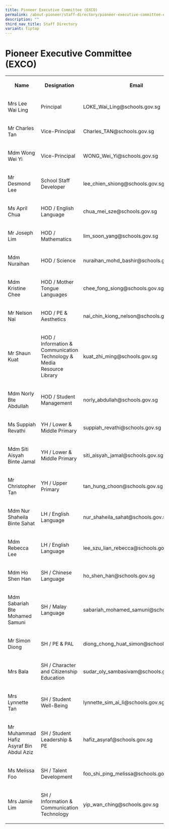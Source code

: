 ```yaml
---
title: Pioneer Executive Committee (EXCO)
permalink: /about-pioneer/staff-directory/pioneer-executive-committee-exco/
description: ""
third_nav_title: Staff Directory
variant: tiptap
---
```

<h1>Pioneer Executive Committee (EXCO)</h1><table><tbody><tr><th rowspan="1" colspan="1"><p>Name</p></th><th rowspan="1" colspan="1"><p>Designation</p></th><th rowspan="1" colspan="1"><p>Email</p></th></tr><tr><td rowspan="1" colspan="1"><p>Mrs Lee Wai Ling</p></td><td rowspan="1" colspan="1"><p>Principal</p></td><td rowspan="1" colspan="1"><p>LOKE_Wai_Ling@schools.gov.sg</p></td></tr><tr><td rowspan="1" colspan="1"><p>Mr Charles Tan</p></td><td rowspan="1" colspan="1"><p>Vice-Principal</p></td><td rowspan="1" colspan="1"><p>Charles_TAN@schools.gov.sg</p></td></tr><tr><td rowspan="1" colspan="1"><p>Mdm Wong Wei Yi</p></td><td rowspan="1" colspan="1"><p>Vice-Principal</p></td><td rowspan="1" colspan="1"><p>WONG_Wei_Yi@schools.gov.sg</p></td></tr><tr><td rowspan="1" colspan="1"><p>Mr Desmond Lee</p></td><td rowspan="1" colspan="1"><p>School Staff Developer</p></td><td rowspan="1" colspan="1"><p>lee_chien_shiong@schools.gov.sg</p></td></tr><tr><td rowspan="1" colspan="1"><p>Ms April Chua</p></td><td rowspan="1" colspan="1"><p>HOD / English Language</p></td><td rowspan="1" colspan="1"><p>chua_mei_sze@schools.gov.sg</p></td></tr><tr><td rowspan="1" colspan="1"><p>Mr Joseph Lim</p></td><td rowspan="1" colspan="1"><p>HOD / Mathematics</p></td><td rowspan="1" colspan="1"><p>lim_soon_yang@schools.gov.sg</p></td></tr><tr><td rowspan="1" colspan="1"><p>Mdm Nuraihan</p></td><td rowspan="1" colspan="1"><p>HOD / Science</p></td><td rowspan="1" colspan="1"><p>nuraihan_mohd_bashir@schools.gov.sg</p></td></tr><tr><td rowspan="1" colspan="1"><p>Mdm Kristine Chee</p></td><td rowspan="1" colspan="1"><p>HOD / Mother Tongue Languages</p></td><td rowspan="1" colspan="1"><p>chee_fong_siong@schools.gov.sg</p></td></tr><tr><td rowspan="1" colspan="1"><p>Mr Nelson Nai</p></td><td rowspan="1" colspan="1"><p>HOD / PE &amp; Aesthetics</p></td><td rowspan="1" colspan="1"><p>nai_chin_kiong_nelson@schools.gov.sg</p></td></tr><tr><td rowspan="1" colspan="1"><p>Mr Shaun Kuat</p></td><td rowspan="1" colspan="1"><p>HOD / Information &amp; Communication Technology &amp; Media Resource Library</p></td><td rowspan="1" colspan="1"><p>kuat_zhi_ming@schools.gov.sg</p></td></tr><tr><td rowspan="1" colspan="1"><p>Mdm Norly Bte Abdullah</p></td><td rowspan="1" colspan="1"><p>HOD / Student Management</p></td><td rowspan="1" colspan="1"><p>norly_abdullah@schools.gov.sg</p></td></tr><tr><td rowspan="1" colspan="1"><p>Ms Suppiah Revathi</p></td><td rowspan="1" colspan="1"><p>YH / Lower &amp; Middle Primary</p></td><td rowspan="1" colspan="1"><p>suppiah_revathi@schools.gov.sg</p></td></tr><tr><td rowspan="1" colspan="1"><p>Mdm Siti Aisyah Binte Jamal</p></td><td rowspan="1" colspan="1"><p>YH / Lower &amp; Middle Primary</p></td><td rowspan="1" colspan="1"><p>siti_aisyah_jamal@schools.gov.sg</p></td></tr><tr><td rowspan="1" colspan="1"><p>Mr Christopher Tan</p></td><td rowspan="1" colspan="1"><p>YH / Upper Primary</p></td><td rowspan="1" colspan="1"><p>tan_hung_choon@schools.gov.sg</p></td></tr><tr><td rowspan="1" colspan="1"><p>Mdm Nur Shaheila Binte Sahat</p></td><td rowspan="1" colspan="1"><p>LH / English Language</p></td><td rowspan="1" colspan="1"><p>nur_shaheila_sahat@schools.gov.sg</p></td></tr><tr><td rowspan="1" colspan="1"><p>Mdm Rebecca Lee</p></td><td rowspan="1" colspan="1"><p>LH / English Language</p></td><td rowspan="1" colspan="1"><p>lee_szu_lian_rebecca@schools.gov.sg</p></td></tr><tr><td rowspan="1" colspan="1"><p>Mdm Ho Shen Han</p></td><td rowspan="1" colspan="1"><p>SH / Chinese Language</p></td><td rowspan="1" colspan="1"><p>ho_shen_han@schools.gov.sg</p></td></tr><tr><td rowspan="1" colspan="1"><p>Mdm Sabariah Bte Mohamed Samuni</p></td><td rowspan="1" colspan="1"><p>SH / Malay Language</p></td><td rowspan="1" colspan="1"><p>sabariah_mohamed_samuni@schools.gov.sg</p></td></tr><tr><td rowspan="1" colspan="1"><p>Mr Simon Diong</p></td><td rowspan="1" colspan="1"><p>SH / PE &amp; PAL</p></td><td rowspan="1" colspan="1"><p>diong_chong_huat_simon@schools.gov.sg</p></td></tr><tr><td rowspan="1" colspan="1"><p>Mrs Bala</p></td><td rowspan="1" colspan="1"><p>SH / Character and Citizenship Education</p></td><td rowspan="1" colspan="1"><p>sudar_oly_sambasivam@schools.gov.sg</p></td></tr><tr><td rowspan="1" colspan="1"><p>Mrs Lynnette Tan</p></td><td rowspan="1" colspan="1"><p>SH / Student Well-Being</p></td><td rowspan="1" colspan="1"><p>lynnette_sim_ai_li@schools.gov.sg</p></td></tr><tr><td rowspan="1" colspan="1"><p>Mr Muhammad Hafiz Asyraf Bin Abdul Aziz</p></td><td rowspan="1" colspan="1"><p>SH / Student Leadership &amp; PE</p></td><td rowspan="1" colspan="1"><p>hafiz_asyraf@schools.gov.sg</p></td></tr><tr><td rowspan="1" colspan="1"><p>Ms Melissa Foo</p></td><td rowspan="1" colspan="1"><p>SH / Talent Development</p></td><td rowspan="1" colspan="1"><p>foo_shi_ping_melissa@schools.gov.sg</p></td></tr><tr><td rowspan="1" colspan="1"><p>Mrs Jamie Lim</p></td><td rowspan="1" colspan="1"><p>SH / Information &amp; Communication Technology</p></td><td rowspan="1" colspan="1"><p>yip_wan_ching@schools.gov.sg</p></td></tr></tbody></table><p></p>